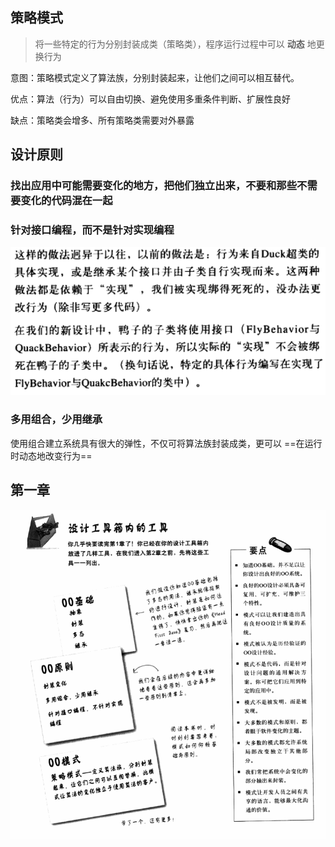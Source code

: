 

## 策略模式

> 将一些特定的行为分别封装成类（策略类），程序运行过程中可以 **动态** 地更换行为



意图：策略模式定义了算法族，分别封装起来，让他们之间可以相互替代。

优点：算法（行为）可以自由切换、避免使用多重条件判断、扩展性良好

缺点：策略类会增多、所有策略类需要对外暴露





## 设计原则

### 找出应用中可能需要变化的地方，把他们独立出来，不要和那些不需要变化的代码混在一起





### 针对接口编程，而不是针对实现编程

<img src="img/image-20220619210539604.png" alt="image-20220619210539604" style="zoom: 80%;" />





### 多用组合，少用继承

使用组合建立系统具有很大的弹性，不仅可将算法族封装成类，更可以 ==在运行时动态地改变行为==


## 第一章

![image-20220621220117571](img/image-20220621220117571.png)

